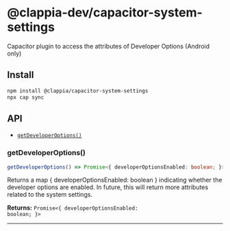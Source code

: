 # @clappia-dev/capacitor-system-settings

Capacitor plugin to access the attributes of Developer Options (Android only)

## Install

```bash
npm install @clappia/capacitor-system-settings
npx cap sync
```

## API

<docgen-index>

* [`getDeveloperOptions()`](#getdeveloperoptions)

</docgen-index>

<docgen-api>
<!--Update the source file JSDoc comments and rerun docgen to update the docs below-->

### getDeveloperOptions()

```typescript
getDeveloperOptions() => Promise<{ developerOptionsEnabled: boolean; }>
```

Returns a map { developerOptionsEnabled: boolean } indicating whether the developer options are enabled.
In future, this will return more attributes related to the system settings.

**Returns:** <code>Promise&lt;{ developerOptionsEnabled: boolean; }&gt;</code>

--------------------

</docgen-api>
